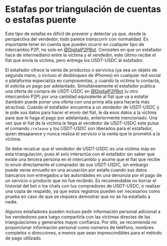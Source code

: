 # Estafas por triangulación de cuentas o estafas puente

Este tipo de estafas es difícil de prevenir y detectar ya que, desde la perspectiva del vendedor, todo parece transcurrir con normalidad. Es importante tener en cuenta que pueden ocurrir en cualquier tipo de intercambio P2P, no solo en [@DigitalP2PBot](https://t.me/DigitalP2PBot). Consisten en que un estafador hace de intermediario entre la víctima y el vendedor, este último recibe el fíat que envía la víctima, pero entrega los USDT-USDC al estafador.

El estafador ofrece la venta de productos o servicios (ya sea un objeto de segunda mano, o incluso el desbloqueo de iPhones) en cualquier red social o plataforma especializa en compraventas, y cuando la víctima lo contacta, él solicita un pago por adelantado. Simultáneamente el estafador publica una oferta de compra de USDT-USDC en [@DigitalP2PBot](https://t.me/DigitalP2PBot) (u otro intercambio P2P) por una cantidad equivalente al fíat que va a estafar (también puede poner una oferta con una prima alta para hacerla más atractiva). Cuando el estafador encuentra a un vendedor de USDT-USDC  y le pide sus datos para hacer el envío del fíat, le da esos datos a la víctima para que le haga el pago por adelantado, anteriormente mencionado. Una vez que el fíat de la víctima le llega al vendedor de USDT-USDC este pulsa el comando `/release` y los USDT-USDC  son liberados para el estafador, quien desaparece y nunca realiza el servicio o la venta que le prometió a la víctima.

Se debe recalcar que el vendedor de USDT-USDC es una víctima más en esta triangulación, pues él solo interactúa con el estafador sin saber que existe una tercera persona en el intercambio y asume que el fíat que recibe lo envió directamente el comprador de sus USDT-USDC, sin embargo puede verse envuelto en una acusación por estafa cuando sus datos bancarios son entregados a las autoridades en una denuncia por el pago de un servicio o producto que no fue recibido. Es recomendable no borrar el historial del bot o los chats con tus compradores de USDT-USDC, o realizar una copia de respaldo, ya que estos registros pueden ser necesarios como prueba en caso de que se requiera demostrar que no se ha estafado a nadie.

Algunos estafadores pueden incluso pedir información personal adicional a los vendedores para luego compartirla con las víctimas directas de las triangulaciones y generarles mayor confianza. Por ello, se recomienda no proporcionar información personal como números de teléfono, nombres completos o direcciones, a menos que sean imprescindibles para el método de pago utilizado.
